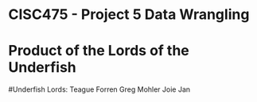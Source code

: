 # CISC475 - Project 5 Data Wrangling
# Product of the Lords of the Underfish

#Underfish Lords:
Teague Forren
Greg Mohler
Joie Jan
